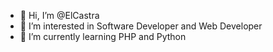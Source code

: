 - 👋 Hi, I’m @ElCastra
- 👀 I’m interested in Software Developer and Web Developer
- 🌱 I’m currently learning PHP and Python



<!---
ElCastra/ElCastra is a ✨ special ✨ repository because its `README.md` (this file) appears on your GitHub profile.
You can click the Preview link to take a look at your changes.
--->
